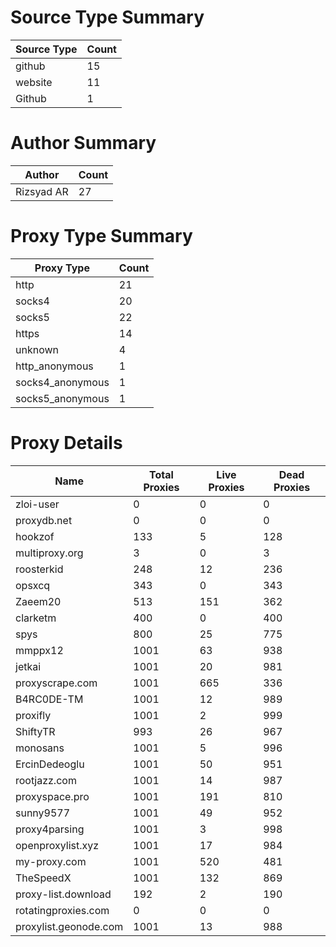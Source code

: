 # Source Type Summary

| Source Type | Count |
|-------------|-------|
| github | 15 |
| website | 11 |
| Github | 1 |


# Author Summary

| Author | Count |
|--------|-------|
| Rizsyad AR | 27 |


# Proxy Type Summary

| Proxy Type | Count |
|------------|-------|
| http | 21 |
| socks4 | 20 |
| socks5 | 22 |
| https | 14 |
| unknown | 4 |
| http_anonymous | 1 |
| socks4_anonymous | 1 |
| socks5_anonymous | 1 |


# Proxy Details

| Name | Total Proxies | Live Proxies | Dead Proxies |
|------|---------------|--------------|---------------|
| zloi-user | 0 | 0 | 0 |
| proxydb.net | 0 | 0 | 0 |
| hookzof | 133 | 5 | 128 |
| multiproxy.org | 3 | 0 | 3 |
| roosterkid | 248 | 12 | 236 |
| opsxcq | 343 | 0 | 343 |
| Zaeem20 | 513 | 151 | 362 |
| clarketm | 400 | 0 | 400 |
| spys | 800 | 25 | 775 |
| mmppx12 | 1001 | 63 | 938 |
| jetkai | 1001 | 20 | 981 |
| proxyscrape.com | 1001 | 665 | 336 |
| B4RC0DE-TM | 1001 | 12 | 989 |
| proxifly | 1001 | 2 | 999 |
| ShiftyTR | 993 | 26 | 967 |
| monosans | 1001 | 5 | 996 |
| ErcinDedeoglu | 1001 | 50 | 951 |
| rootjazz.com | 1001 | 14 | 987 |
| proxyspace.pro | 1001 | 191 | 810 |
| sunny9577 | 1001 | 49 | 952 |
| proxy4parsing | 1001 | 3 | 998 |
| openproxylist.xyz | 1001 | 17 | 984 |
| my-proxy.com | 1001 | 520 | 481 |
| TheSpeedX | 1001 | 132 | 869 |
| proxy-list.download | 192 | 2 | 190 |
| rotatingproxies.com | 0 | 0 | 0 |
| proxylist.geonode.com | 1001 | 13 | 988 |

